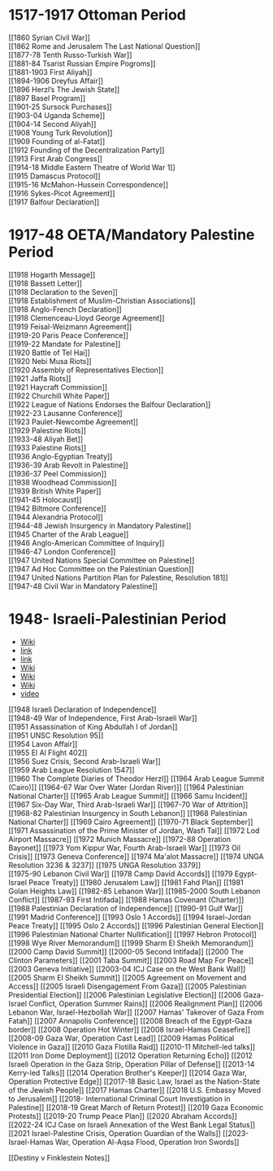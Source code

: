 # 1517-1917 Ottoman Period
[[1860 Syrian Civil War]]  
[[1862 Rome and Jerusalem The Last National Question]]  
[[1877-78 Tenth Russo-Turkish War]]  
[[1881-84 Tsarist Russian Empire Pogroms]]  
[[1881-1903 First Aliyah]]  
[[1894-1906 Dreyfus Affair]]  
[[1896 Herzl’s The Jewish State]]  
[[1897 Basel Program]]  
[[1901-25 Sursock Purchases]]  
[[1903-04 Uganda Scheme]]  
[[1904-14 Second Aliyah]]  
[[1908 Young Turk Revolution]]  
[[1909 Founding of al-Fatat]]  
[[1912 Founding of the Decentralization Party]]  
[[1913 First Arab Congress]]  
[[1914-18 Middle Eastern Theatre of World War 1]]  
[[1915 Damascus Protocol]]  
[[1915-16 McMahon-Hussein Correspondence]]  
[[1916 Sykes-Picot Agreement]]  
[[1917 Balfour Declaration]]  
# 1917-48 OETA/Mandatory Palestine Period
[[1918 Hogarth Message]]  
[[1918 Bassett Letter]]  
[[1918 Declaration to the Seven]]  
[[1918 Establishment of Muslim-Christian Associations]]  
[[1918 Anglo-French Declaration]]  
[[1918 Clemenceau-Lloyd George Agreement]]  
[[1919 Feisal-Weizmann Agreement]]  
[[1919-20 Paris Peace Conference]]  
[[1919-22 Mandate for Palestine]]  
[[1920 Battle of Tel Hai]]  
[[1920 Nebi Musa Riots]]  
[[1920 Assembly of Representatives Election]]  
[[1921 Jaffa Riots]]  
[[1921 Haycraft Commission]]  
[[1922 Churchill White Paper]]  
[[1922 League of Nations Endorses the Balfour Declaration]]  
[[1922-23 Lausanne Conference]]  
[[1923 Paulet-Newcombe Agreement]]  
[[1929 Palestine Riots]]  
[[1933-48 Aliyah Bet]]  
[[1933 Palestine Riots]]  
[[1936 Anglo-Egyptian Treaty]]  
[[1936-39 Arab Revolt in Palestine]]  
[[1936-37 Peel Commission]]  
[[1938 Woodhead Commission]]  
[[1939 British White Paper]]  
[[1941-45 Holocaust]]  
[[1942 Biltmore Conference]]  
[[1944 Alexandria Protocol]]  
[[1944-48 Jewish Insurgency in Mandatory Palestine]]  
[[1945 Charter of the Arab League]]  
[[1946 Anglo-American Committee of Inquiry]]  
[[1946-47 London Conference]]  
[[1947 United Nations Special Committee on Palestine]]  
[[1947 Ad Hoc Committee on the Palestinian Question]]  
[[1947 United Nations Partition Plan for Palestine, Resolution 181]]  
[[1947-48 Civil War in Mandatory Palestine]]  
# 1948- Israeli-Palestinian Period
- [Wiki](https://en.wikipedia.org/wiki/Israeli%E2%80%93Palestinian_conflict)
- [link](https://docs.google.com/document/d/1-x6Ea5qwrJUi1-QTjvh1PmPL2W5R2X25fglglpBhdb0/edit)
- [link](https://docs.google.com/document/d/1rw55meTlE2p2eh1nTHvvREGHUITJoW7GuuIkgRuJyck/edit#)
- [Wiki](https://en.wikipedia.org/wiki/List_of_United_Nations_resolutions_concerning_Israel)
- [Wiki](https://en.wikipedia.org/wiki/List_of_United_Nations_resolutions_concerning_Palestine)
- [Wiki](https://en.wikipedia.org/w/index.php?title=Category:United_Nations_Security_Council_resolutions_concerning_Israel&pageuntil=+1068%0AUnited+Nations+Security+Council+Resolution+1068\#mw-pages)
- [video](https://www.youtube.com/watch?v=9hr8KVhTVfY)  

[[1948 Israeli Declaration of Independence]]  
[[1948-49 War of Independence, First Arab-Israeli War]]  
[[1951 Assassination of King Abdullah I of Jordan]]  
[[1951 UNSC Resolution 95]]  
[[1954 Lavon Affair]]  
[[1955 El Al Flight 402]]  
[[1956 Suez Crisis, Second Arab-Israeli War]]  
[[1959 Arab League Resolution 1547]]  
[[1960 The Complete Diaries of Theodor Herzl]]
[[1964 Arab League Summit (Cairo)]]
[[1964-67 War Over Water (Jordan River)]]
[[1964 Palestinian National Charter]]
[[1965 Arab League Summit]]
[[1966 Samu Incident]]
[[1967 Six-Day War, Third Arab-Israeli War]]
[[1967-70 War of Attrition]]
[[1968-82 Palestinian Insurgency in South Lebanon]]
[[1968 Palestinian National Charter]]
[[1969 Cairo Agreement]]
[[1970-71 Black September]]
[[1971 Assassination of the Prime Minister of Jordan, Wasfi Tal]]
[[1972 Lod Airport Massacre]]
[[1972 Munich Massacre]]
[[1972-88 Operation Bayonet]]
[[1973 Yom Kippur War, Fourth Arab-Israeli War]]
[[1973 Oil Crisis]]
[[1973 Geneva Conference]]
[[1974 Ma'alot Massacre]]
[[1974 UNGA Resolution 3236 & 3237]]
[[1975 UNGA Resolution 3379]]    
[[1975-90 Lebanon Civil War]]
[[1978 Camp David Accords]]
[[1979 Egypt-Israel Peace Treaty]]
[[1980 Jerusalem Law]]
[[1981 Fahd Plan]]
[[1981 Golan Heights Law]]
[[1982-85 Lebanon War]]
[[1985-2000 South Lebanon Conflict]]
[[1987-93 First Intifada]]
[[1988 Hamas Covenant (Charter)]]    
[[1988 Palestinian Declaration of Independence]]
[[1990-91 Gulf War]]
[[1991 Madrid Conference]]
[[1993 Oslo 1 Accords]]
[[1994 Israel-Jordan Peace Treaty]]
[[1995 Oslo 2 Accords]]
[[1996 Palestinian General Election]]
[[1996 Palestinian National Charter Nullification]]
[[1997 Hebron Protocol]]
[[1998 Wye River Memorandum]]
[[1999 Sharm El Sheikh Memorandum]]
[[2000 Camp David Summit]]
[[2000-05 Second Intifada]]
[[2000 The Clinton Parameters]]
[[2001 Taba Summit]]
[[2003 Road Map For Peace]]
[[2003 Geneva Initiative]]
[[2003-04 ICJ Case on the West Bank Wall]] 
[[2005 Sharm El Sheikh Summit]]
[[2005 Agreement on Movement and Access]]
[[2005 Israeli Disengagement From Gaza]]
[[2005 Palestinian Presidential Election]]
[[2006 Palestinian Legislative Election]]
[[2006 Gaza-Israel Conflict, Operation Summer Rains]]
[[2006 Realignment Plan]]
[[2006 Lebanon War, Israel-Hezbollah War]]
[[2007 Hamas' Takeover of Gaza From Fatah]]
[[2007 Annapolis Conference]]
[[2008 Breach of the Egypt-Gaza border]]
[[2008 Operation Hot Winter]]
[[2008 Israel-Hamas Ceasefire]]
[[2008-09 Gaza War, Operation Cast Lead]]
[[2009 Hamas Political Violence in Gaza]]
[[2010 Gaza Flotilla Raid]]
[[2010-11 Mitchell-led talks]]
[[2011 Iron Dome Deployment]]
[[2012 Operation Returning Echo]]
[[2012 Israeli Operation in the Gaza Strip, Operation Pillar of Defense]]
[[2013-14 Kerry-led Talks]]
[[2014 Operation Brother's Keeper]]
[[2014 Gaza War, Operation Protective Edge]]
[[2017-18 Basic Law, Israel as the Nation-State of the Jewish People]]
[[2017 Hamas Charter]]
[[2018 U.S. Embassy Moved to Jerusalem]]
[[2018- International Criminal Court Investigation in Palestine]]
[[2018-19 Great March of Return Protest]]
[[2019 Gaza Economic Protests]]
[[2019-20 Trump Peace Plan]]
[[2020 Abraham Accords]]
[[2022-24 ICJ Case on Israeli Annexation of the West Bank Legal Status]]
[[2021 Israel-Palestine Crisis, Operation Guardian of the Walls]]
[[2023- Israel-Hamas War, Operation Al-Aqsa Flood, Operation Iron Swords]]

[[Destiny v Finklestein Notes]]